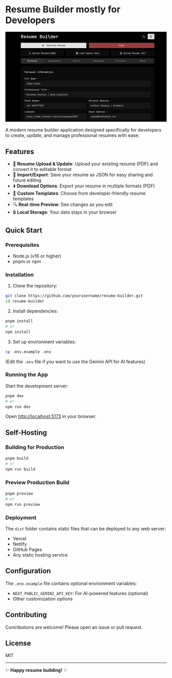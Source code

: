 # Resume Builder mostly for Developers

![Preview](public/og-image.png)

A modern resume builder application designed specifically for developers to create, update, and manage professional resumes with ease.

## Features

- 📄 **Resume Upload & Update**: Upload your existing resume (PDF) and convert it to editable format
- 🔄 **Import/Export**: Save your resume as JSON for easy sharing and future editing
- ⬇️ **Download Options**: Export your resume in multiple formats (PDF)
- 🎨 **Custom Templates**: Choose from developer-friendly resume templates
- 🔍 **Real-time Preview**: See changes as you edit
- 🔒 **Local Storage**: Your data stays in your browser

## Quick Start

### Prerequisites

- Node.js (v16 or higher)
- pnpm or npm

### Installation

1. Clone the repository:

```bash
git clone https://github.com/yourusername/resume-builder.git
cd resume-builder
```

2. Install dependencies:

```bash
pnpm install
# or
npm install
```

3. Set up environment variables:

```bash
cp .env.example .env
```

(Edit the `.env` file if you want to use the Gemini API for AI features)

### Running the App

Start the development server:

```bash
pnpm dev
# or
npm run dev
```

Open [http://localhost:5173](http://localhost:5173) in your browser.

## Self-Hosting

### Building for Production

```bash
pnpm build
# or
npm run build
```

### Preview Production Build

```bash
pnpm preview
# or
npm run preview
```

### Deployment

The `dist` folder contains static files that can be deployed to any web server:

- Vercel
- Netlify
- GitHub Pages
- Any static hosting service

## Configuration

The `.env.example` file contains optional environment variables:

- `NEXT_PUBLIC_GEMINI_API_KEY`: For AI-powered features (optional)
- Other customization options

## Contributing

Contributions are welcome! Please open an issue or pull request.

## License

MIT

---

✨ **Happy resume building!** ✨
